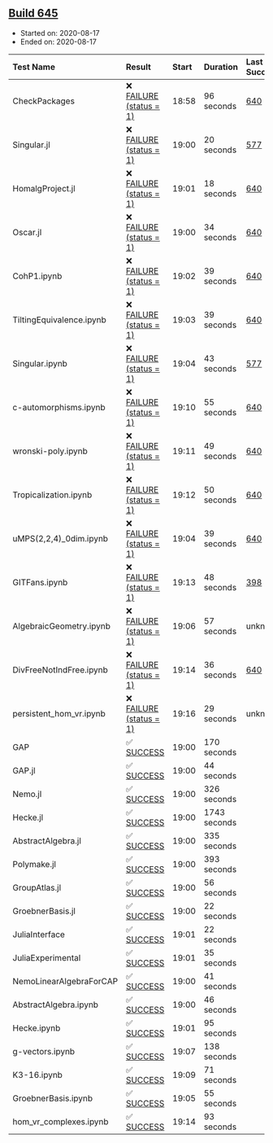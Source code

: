 ## [Build 645](https://oscarci.mathematik.uni-kl.de/job/oscar-stable/645/)

* Started on: 2020-08-17
* Ended on: 2020-08-17

| Test Name    | Result | Start | Duration | Last Success | First Failure |
|:-------------|:-------|:------|:---------|:-------------|:--------------|
| CheckPackages | ❌ [FAILURE (status = 1)](https://oscarci.mathematik.uni-kl.de/job/oscar-stable/645/artifact/logs/build-645/CheckPackages.log) | 18:58 | 96 seconds | [640](https://oscarci.mathematik.uni-kl.de/job/oscar-stable/640/) | [641](https://oscarci.mathematik.uni-kl.de/job/oscar-stable/641/) |
| Singular.jl | ❌ [FAILURE (status = 1)](https://oscarci.mathematik.uni-kl.de/job/oscar-stable/645/artifact/logs/build-645/Singular.jl.log) | 19:00 | 20 seconds | [577](https://oscarci.mathematik.uni-kl.de/job/oscar-stable/577/) | [578](https://oscarci.mathematik.uni-kl.de/job/oscar-stable/578/) |
| HomalgProject.jl | ❌ [FAILURE (status = 1)](https://oscarci.mathematik.uni-kl.de/job/oscar-stable/645/artifact/logs/build-645/HomalgProject.jl.log) | 19:01 | 18 seconds | [640](https://oscarci.mathematik.uni-kl.de/job/oscar-stable/640/) | [641](https://oscarci.mathematik.uni-kl.de/job/oscar-stable/641/) |
| Oscar.jl | ❌ [FAILURE (status = 1)](https://oscarci.mathematik.uni-kl.de/job/oscar-stable/645/artifact/logs/build-645/Oscar.jl.log) | 19:00 | 34 seconds | [640](https://oscarci.mathematik.uni-kl.de/job/oscar-stable/640/) | [641](https://oscarci.mathematik.uni-kl.de/job/oscar-stable/641/) |
| CohP1.ipynb | ❌ [FAILURE (status = 1)](https://oscarci.mathematik.uni-kl.de/job/oscar-stable/645/artifact/logs/build-645/CohP1.ipynb.log) | 19:02 | 39 seconds | [640](https://oscarci.mathematik.uni-kl.de/job/oscar-stable/640/) | [641](https://oscarci.mathematik.uni-kl.de/job/oscar-stable/641/) |
| TiltingEquivalence.ipynb | ❌ [FAILURE (status = 1)](https://oscarci.mathematik.uni-kl.de/job/oscar-stable/645/artifact/logs/build-645/TiltingEquivalence.ipynb.log) | 19:03 | 39 seconds | [640](https://oscarci.mathematik.uni-kl.de/job/oscar-stable/640/) | [641](https://oscarci.mathematik.uni-kl.de/job/oscar-stable/641/) |
| Singular.ipynb | ❌ [FAILURE (status = 1)](https://oscarci.mathematik.uni-kl.de/job/oscar-stable/645/artifact/logs/build-645/Singular.ipynb.log) | 19:04 | 43 seconds | [577](https://oscarci.mathematik.uni-kl.de/job/oscar-stable/577/) | [578](https://oscarci.mathematik.uni-kl.de/job/oscar-stable/578/) |
| c-automorphisms.ipynb | ❌ [FAILURE (status = 1)](https://oscarci.mathematik.uni-kl.de/job/oscar-stable/645/artifact/logs/build-645/c-automorphisms.ipynb.log) | 19:10 | 55 seconds | [640](https://oscarci.mathematik.uni-kl.de/job/oscar-stable/640/) | [641](https://oscarci.mathematik.uni-kl.de/job/oscar-stable/641/) |
| wronski-poly.ipynb | ❌ [FAILURE (status = 1)](https://oscarci.mathematik.uni-kl.de/job/oscar-stable/645/artifact/logs/build-645/wronski-poly.ipynb.log) | 19:11 | 49 seconds | [640](https://oscarci.mathematik.uni-kl.de/job/oscar-stable/640/) | [641](https://oscarci.mathematik.uni-kl.de/job/oscar-stable/641/) |
| Tropicalization.ipynb | ❌ [FAILURE (status = 1)](https://oscarci.mathematik.uni-kl.de/job/oscar-stable/645/artifact/logs/build-645/Tropicalization.ipynb.log) | 19:12 | 50 seconds | [640](https://oscarci.mathematik.uni-kl.de/job/oscar-stable/640/) | [641](https://oscarci.mathematik.uni-kl.de/job/oscar-stable/641/) |
| uMPS(2,2,4)_0dim.ipynb | ❌ [FAILURE (status = 1)](https://oscarci.mathematik.uni-kl.de/job/oscar-stable/645/artifact/logs/build-645/uMPS-2-2-4-_0dim.ipynb.log) | 19:04 | 39 seconds | [640](https://oscarci.mathematik.uni-kl.de/job/oscar-stable/640/) | [641](https://oscarci.mathematik.uni-kl.de/job/oscar-stable/641/) |
| GITFans.ipynb | ❌ [FAILURE (status = 1)](https://oscarci.mathematik.uni-kl.de/job/oscar-stable/645/artifact/logs/build-645/GITFans.ipynb.log) | 19:13 | 48 seconds | [398](https://oscarci.mathematik.uni-kl.de/job/oscar-stable/398/) | [399](https://oscarci.mathematik.uni-kl.de/job/oscar-stable/399/) |
| AlgebraicGeometry.ipynb | ❌ [FAILURE (status = 1)](https://oscarci.mathematik.uni-kl.de/job/oscar-stable/645/artifact/logs/build-645/AlgebraicGeometry.ipynb.log) | 19:06 | 57 seconds | unknown | unknown |
| DivFreeNotIndFree.ipynb | ❌ [FAILURE (status = 1)](https://oscarci.mathematik.uni-kl.de/job/oscar-stable/645/artifact/logs/build-645/DivFreeNotIndFree.ipynb.log) | 19:14 | 36 seconds | [640](https://oscarci.mathematik.uni-kl.de/job/oscar-stable/640/) | [641](https://oscarci.mathematik.uni-kl.de/job/oscar-stable/641/) |
| persistent_hom_vr.ipynb | ❌ [FAILURE (status = 1)](https://oscarci.mathematik.uni-kl.de/job/oscar-stable/645/artifact/logs/build-645/persistent_hom_vr.ipynb.log) | 19:16 | 29 seconds | unknown | unknown |
| GAP | ✅ [SUCCESS](https://oscarci.mathematik.uni-kl.de/job/oscar-stable/645/artifact/logs/build-645/GAP.log) | 19:00 | 170 seconds |  |  |
| GAP.jl | ✅ [SUCCESS](https://oscarci.mathematik.uni-kl.de/job/oscar-stable/645/artifact/logs/build-645/GAP.jl.log) | 19:00 | 44 seconds |  |  |
| Nemo.jl | ✅ [SUCCESS](https://oscarci.mathematik.uni-kl.de/job/oscar-stable/645/artifact/logs/build-645/Nemo.jl.log) | 19:00 | 326 seconds |  |  |
| Hecke.jl | ✅ [SUCCESS](https://oscarci.mathematik.uni-kl.de/job/oscar-stable/645/artifact/logs/build-645/Hecke.jl.log) | 19:00 | 1743 seconds |  |  |
| AbstractAlgebra.jl | ✅ [SUCCESS](https://oscarci.mathematik.uni-kl.de/job/oscar-stable/645/artifact/logs/build-645/AbstractAlgebra.jl.log) | 19:00 | 335 seconds |  |  |
| Polymake.jl | ✅ [SUCCESS](https://oscarci.mathematik.uni-kl.de/job/oscar-stable/645/artifact/logs/build-645/Polymake.jl.log) | 19:00 | 393 seconds |  |  |
| GroupAtlas.jl | ✅ [SUCCESS](https://oscarci.mathematik.uni-kl.de/job/oscar-stable/645/artifact/logs/build-645/GroupAtlas.jl.log) | 19:00 | 56 seconds |  |  |
| GroebnerBasis.jl | ✅ [SUCCESS](https://oscarci.mathematik.uni-kl.de/job/oscar-stable/645/artifact/logs/build-645/GroebnerBasis.jl.log) | 19:00 | 22 seconds |  |  |
| JuliaInterface | ✅ [SUCCESS](https://oscarci.mathematik.uni-kl.de/job/oscar-stable/645/artifact/logs/build-645/JuliaInterface.log) | 19:01 | 22 seconds |  |  |
| JuliaExperimental | ✅ [SUCCESS](https://oscarci.mathematik.uni-kl.de/job/oscar-stable/645/artifact/logs/build-645/JuliaExperimental.log) | 19:01 | 35 seconds |  |  |
| NemoLinearAlgebraForCAP | ✅ [SUCCESS](https://oscarci.mathematik.uni-kl.de/job/oscar-stable/645/artifact/logs/build-645/NemoLinearAlgebraForCAP.log) | 19:00 | 41 seconds |  |  |
| AbstractAlgebra.ipynb | ✅ [SUCCESS](https://oscarci.mathematik.uni-kl.de/job/oscar-stable/645/artifact/logs/build-645/AbstractAlgebra.ipynb.log) | 19:00 | 46 seconds |  |  |
| Hecke.ipynb | ✅ [SUCCESS](https://oscarci.mathematik.uni-kl.de/job/oscar-stable/645/artifact/logs/build-645/Hecke.ipynb.log) | 19:01 | 95 seconds |  |  |
| g-vectors.ipynb | ✅ [SUCCESS](https://oscarci.mathematik.uni-kl.de/job/oscar-stable/645/artifact/logs/build-645/g-vectors.ipynb.log) | 19:07 | 138 seconds |  |  |
| K3-16.ipynb | ✅ [SUCCESS](https://oscarci.mathematik.uni-kl.de/job/oscar-stable/645/artifact/logs/build-645/K3-16.ipynb.log) | 19:09 | 71 seconds |  |  |
| GroebnerBasis.ipynb | ✅ [SUCCESS](https://oscarci.mathematik.uni-kl.de/job/oscar-stable/645/artifact/logs/build-645/GroebnerBasis.ipynb.log) | 19:05 | 55 seconds |  |  |
| hom_vr_complexes.ipynb | ✅ [SUCCESS](https://oscarci.mathematik.uni-kl.de/job/oscar-stable/645/artifact/logs/build-645/hom_vr_complexes.ipynb.log) | 19:14 | 93 seconds |  |  |
